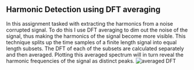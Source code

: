## Harmonic Detection using DFT averaging

In this assignment tasked with extracting the harmonics from a noise corrupted signal. To do this I use DFT averaging to dim out the noise of the signal, thus making the harmonics of the signal become more visible. This technique splits up the time samples of a finite length signal into equal length subsets. The DFT of each of the subsets are calculated separately and then averaged. Plotting this averaged spectrum will in turn reveal the harmonic frequencies of the signal as distinct peaks. 
![averaged DFT](https://github.com/udula27/Harmonic-Detection-with-Matlab/main/avgtrue.png?raw=true)
